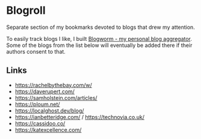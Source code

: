 # Blogroll

Separate section of my bookmarks devoted to blogs that drew my attention.

To easily track blogs I like, I built [Blogworm - my personal blog aggregator](https://blogworm.eu/). Some of the blogs from the list below will eventually be added there if their authors consent to that.

## Links

- https://rachelbythebay.com/w/
- https://daverupert.com/
- https://samholstein.com/articles/
- https://ploum.net/
- https://localghost.dev/blog/
- https://ianbetteridge.com/ / https://technovia.co.uk/
- https://cassidoo.co/
- https://katexcellence.com/
